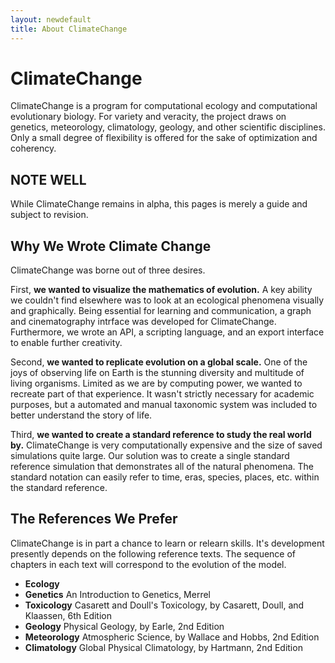 ```yaml
---
layout: newdefault
title: About ClimateChange
---
```


# ClimateChange

ClimateChange is a program for computational ecology and computational evolutionary biology.
For variety and veracity, the project draws on genetics, meteorology, climatology, geology, and other scientific disciplines.
Only a small degree of flexibility is offered for the sake of optimization and coherency.

## NOTE WELL

While ClimateChange remains in alpha, this pages is merely a guide and subject to revision.

## Why We Wrote Climate Change

ClimateChange was borne out of three desires.

First, **we wanted to visualize the mathematics of evolution.**
A key ability we couldn't find elsewhere was to look at an ecological phenomena visually and graphically.
Being essential for learning and communication, a graph and cinematography intrface was developed for ClimateChange.
Furthermore, we wrote an API, a scripting language, and an export interface to enable further creativity.

Second, **we wanted to replicate evolution on a global scale.**
One of the joys of observing life on Earth is the stunning diversity and multitude of living organisms.
Limited as we are by computing power, we wanted to recreate part of that experience.
It wasn't strictly necessary for academic purposes, but a automated and manual taxonomic system was included to better understand the story of life.

Third, **we wanted to create a standard reference to study the real world by.**
ClimateChange is very computationally expensive and the size of saved simulations quite large.
Our solution was to create a single standard reference simulation that demonstrates all of the natural phenomena.
The standard notation can easily refer to time, eras, species, places, etc. within the standard reference.

## The References We Prefer

ClimateChange is in part a chance to learn or relearn skills.
It's development presently depends on the following reference texts.
The sequence of chapters in each text will correspond to the evolution of the model.

* **Ecology** 
* **Genetics** An Introduction to Genetics, Merrel
* **Toxicology** Casarett and Doull's Toxicology, by Casarett, Doull, and Klaassen, 6th Edition
* **Geology** Physical Geology, by Earle, 2nd Edition
* **Meteorology** Atmospheric Science, by Wallace and Hobbs, 2nd Edition
* **Climatology** Global Physical Climatology, by Hartmann, 2nd Edition
